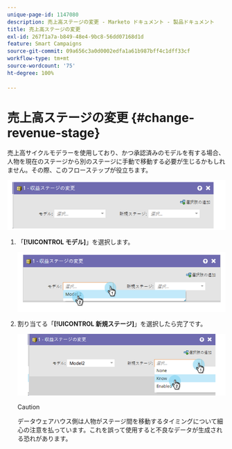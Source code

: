 ```yaml
---
unique-page-id: 1147080
description: 売上高ステージの変更 - Marketo ドキュメント - 製品ドキュメント
title: 売上高ステージの変更
exl-id: 267f1a7a-b849-48e4-9bc8-56dd07168d1d
feature: Smart Campaigns
source-git-commit: 09a656c3a0d0002edfa1a61b987bff4c1dff33cf
workflow-type: tm+mt
source-wordcount: '75'
ht-degree: 100%

---
```


# 売上高ステージの変更 {#change-revenue-stage}

売上高サイクルモデラーを使用しており、かつ承認済みのモデルを有する場合、人物を現在のステージから別のステージに手動で移動する必要が生じるかもしれません。その際、このフローステップが役立ちます。

![](assets/change-revenue-stage-1.png)

1. 「**[!UICONTROL モデル]**」を選択します。

   ![](assets/change-revenue-stage-2.png)

1. 割り当てる「**[!UICONTROL 新規ステージ]**」を選択したら完了です。

   ![](assets/change-revenue-stage-3.png)

   >[!CAUTION]
   >
   >データウェアハウス側は人物がステージ間を移動するタイミングについて細心の注意を払っています。これを誤って使用すると不良なデータが生成される恐れがあります。
